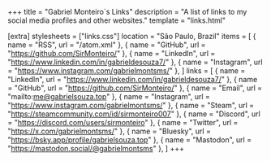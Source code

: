 +++
title = "Gabriel Monteiro`s Links"
description = "A list of links to my social media profiles and other websites."
template = "links.html"

[extra]
stylesheets = ["links.css"]
location = "São Paulo, Brazil"
items = [
    { name = "RSS", url = "/atom.xml" },
    { name = "GitHub", url = "https://github.com/SirMonteiro/" },
    { name = "LinkedIn", url = "https://www.linkedin.com/in/gabrieldesouza7/" },
    { name = "Instagram", url = "https://www.instagram.com/gabrielmontsms/" },
]
links = [
    { name = "LinkedIn", url = "https://www.linkedin.com/in/gabrieldesouza7/" },
    { name = "GitHub", url = "https://github.com/SirMonteiro/" },
    { name = "Email", url = "mailto:me@gabrielsouza.top" },
    { name = "Instagram", url = "https://www.instagram.com/gabrielmontsms/" },
    { name = "Steam", url = "https://steamcommunity.com/id/sirmonteiro007" },
    { name = "Discord", url = "https://discord.com/users/sirmonteiro" },
    { name = "Twitter", url = "https://x.com/gabrielmontsms/" },
    { name = "Bluesky", url = "https://bsky.app/profile/gabrielsouza.top" },
    { name = "Mastodon", url = "https://mastodon.social/@gabrielmontsms" },
]
+++
